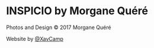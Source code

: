 # INSPICIO by Morgane Quéré

Photos and Design © 2017 Morgane Quéré

Website by [@XavCamp](https://github.com/XavCamp)
